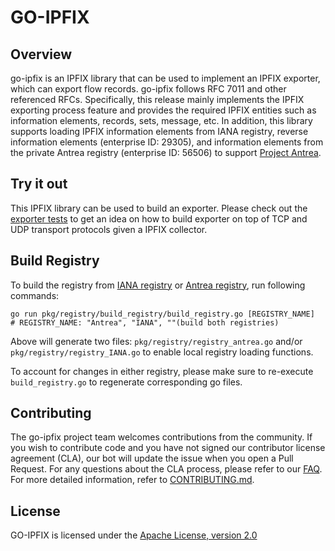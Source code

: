 # GO-IPFIX

## Overview
go-ipfix is an IPFIX library that can be used to implement an IPFIX exporter, which can export flow records. go-ipfix follows RFC 7011 and other referenced RFCs. Specifically, this release mainly implements the IPFIX exporting process feature and provides the required IPFIX entities such as information elements, records, sets, message, etc. In addition, this library supports loading IPFIX information elements from IANA registry, reverse information elements (enterprise ID: 29305), and information elements from the private Antrea registry (enterprise ID: 56506) to support [Project Antrea](https://antrea.io/).

## Try it out
This IPFIX library can be used to build an exporter. Please check out the [exporter tests](https://github.com/vmware/go-ipfix/blob/main/pkg/exporter/process_test.go) to get an idea on how to build exporter on top of TCP and UDP transport protocols given a IPFIX collector.

## Build Registry
To build the registry from [IANA registry](https://www.iana.org/assignments/ipfix/ipfix.xhtml) or [Antrea registry](pkg/registry/registry_antrea.csv), run following commands:
```
go run pkg/registry/build_registry/build_registry.go [REGISTRY_NAME]
# REGISTRY_NAME: "Antrea", "IANA", ""(build both registries)
```
Above will generate two files: `pkg/registry/registry_antrea.go` and/or `pkg/registry/registry_IANA.go` to enable local registry loading functions.

To account for changes in either registry, please make sure to re-execute  `build_registry.go` to regenerate corresponding go files.
## Contributing

The go-ipfix project team welcomes contributions from the community. If you wish to contribute code and you have not signed our contributor license agreement (CLA), our bot will update the issue when you open a Pull Request. For any questions about the CLA process, please refer to our [FAQ](https://cla.vmware.com/faq). For more detailed information, refer to [CONTRIBUTING.md](CONTRIBUTING.md).

## License
GO-IPFIX is licensed under the [Apache License, version 2.0](https://github.com/vmware/go-ipfix/blob/main/LICENSE)
